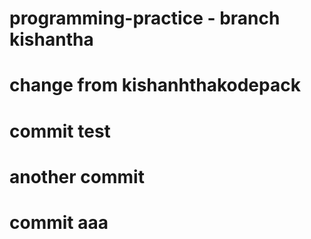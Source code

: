 # programming-practice - branch kishantha
# change from kishanhthakodepack
# commit test
# another commit
# commit aaa